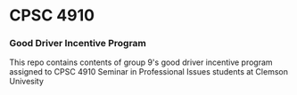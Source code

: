 # CPSC 4910
### Good Driver Incentive Program

This repo contains contents of group 9's good driver incentive program assigned to CPSC 4910 Seminar in Professional Issues students at Clemson Univesity
